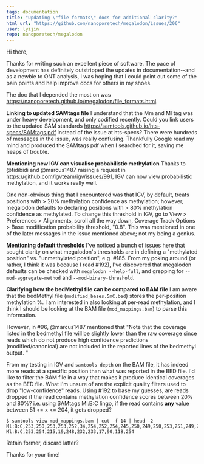 ```yaml
---
tags: documentation
title: "Updating \"file formats\" docs for additional clarity?"
html_url: "https://github.com/nanoporetech/megalodon/issues/206"
user: lyijin
repo: nanoporetech/megalodon
---
```


Hi there,

Thanks for writing such an excellent piece of software. The pace of development has definitely outstripped the updates in documentation--and as a newbie to ONT analysis, I was hoping that I could point out some of the pain points and help improve docs for others in my shoes.

The doc that I depended the most on was https://nanoporetech.github.io/megalodon/file_formats.html.

**Linking to updated SAMtags file**
I understand that the Mm and Ml tag was under heavy development, and only codified recently. Could you link users to the updated SAM standards https://samtools.github.io/hts-specs/SAMtags.pdf instead of the issue at hts-specs? There were hundreds of messages in the issue, was really confusing. Thankfully Google read my mind and produced the SAMtags pdf when I searched for it, saving me heaps of trouble.

**Mentioning new IGV can visualise probabilistic methylation**
Thanks to @fidibidi and @marcus1487 raising a request in https://github.com/igvteam/igv/issues/991, IGV can now view probabilistic methylation, and it works really well.

One non-obvious thing that I encountered was that IGV, by default, treats positions with > 20% methylation confidence as methylation; however, megalodon defaults to declaring positions with > 80% methylation confidence as methylated.
To change this threshold in IGV, go to View > Preferences > Alignments, scroll all the way down, Coverage Track Options > Base modification probability threshold, "0.8". This was mentioned in one of the later messages in the issue mentioned above; not my being a genius.

**Mentioning default thresholds**
I've noticed a bunch of issues here that sought clarity on what megalodon's thresholds are in defining a "methylated position" vs. "unmethylated position", e.g. #185. From my poking around (or rather, I think it was because I read #192), I've discovered that megalodon defaults can be checked with `megalodon --help-full`, and grepping for `--mod-aggregate-method` and `--mod-binary-threshold`.

**Clarifying how the bedMethyl file can be compared to BAM file**
I am aware that the bedMethyl file (`modified_bases.5mC.bed`) stores the per-position methylation %. I am interested in also looking at per-read methylation, and I think I should be looking at the BAM file (`mod_mappings.bam`) to parse this information.

However, in #96, @marcus1487 mentioned that "Note that the coverage listed in the bedmethyl file will be slightly lower than the raw coverage since reads which do not produce high confidence predictions (modified/canonical) are not included in the reported lines of the bedmethyl output. "

From my testing in IGV and `samtools depth` on the BAM file, it has indeed more reads at a specific position than what was reported in the BED file. I'd like to filter the BAM file in a way that makes it produce identical coverages as the BED file. What I'm unsure of are the explicit quality filters used to drop "low-confidence" reads. Using #192 to base my guesses, are reads dropped if the read contains methylation confidence scores between 20% and 80%? i.e. using SAMtags Ml:B:C lingo, if the read contains **any** value between 51 <= x <= 204, it gets dropped?

```shell
$ samtools view mod_mappings.bam | cut -f 14 | head -2
Ml:B:C,253,250,253,253,252,34,254,252,254,245,250,249,250,253,251,249,243,250,251,235,243,242,10,220,16,111
Ml:B:C,253,254,215,19,248,232,233,17,90,118,254
```

Retain former, discard latter?


Thanks for your time!